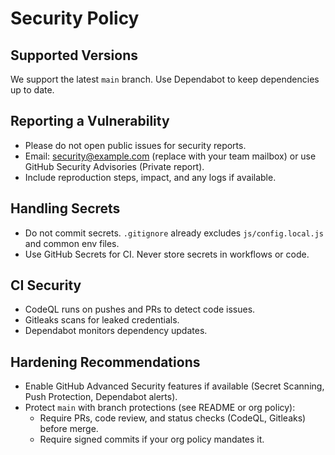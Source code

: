 # Security Policy

## Supported Versions
We support the latest `main` branch. Use Dependabot to keep dependencies up to date.

## Reporting a Vulnerability
- Please do not open public issues for security reports.
- Email: security@example.com (replace with your team mailbox) or use GitHub Security Advisories (Private report).
- Include reproduction steps, impact, and any logs if available.

## Handling Secrets
- Do not commit secrets. `.gitignore` already excludes `js/config.local.js` and common env files.
- Use GitHub Secrets for CI. Never store secrets in workflows or code.

## CI Security
- CodeQL runs on pushes and PRs to detect code issues.
- Gitleaks scans for leaked credentials.
- Dependabot monitors dependency updates.

## Hardening Recommendations
- Enable GitHub Advanced Security features if available (Secret Scanning, Push Protection, Dependabot alerts).
- Protect `main` with branch protections (see README or org policy):
  - Require PRs, code review, and status checks (CodeQL, Gitleaks) before merge.
  - Require signed commits if your org policy mandates it.
